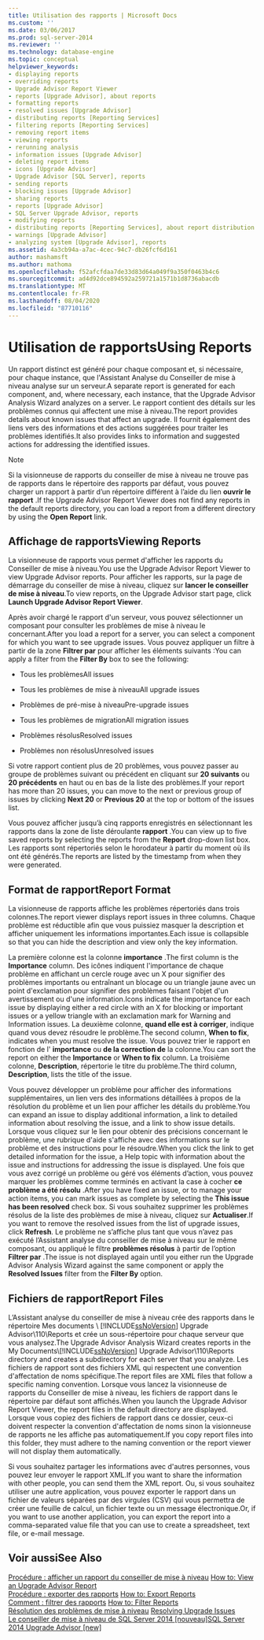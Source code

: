 ```yaml
---
title: Utilisation des rapports | Microsoft Docs
ms.custom: ''
ms.date: 03/06/2017
ms.prod: sql-server-2014
ms.reviewer: ''
ms.technology: database-engine
ms.topic: conceptual
helpviewer_keywords:
- displaying reports
- overriding reports
- Upgrade Advisor Report Viewer
- reports [Upgrade Advisor], about reports
- formatting reports
- resolved issues [Upgrade Advisor]
- distributing reports [Reporting Services]
- filtering reports [Reporting Services]
- removing report items
- viewing reports
- rerunning analysis
- information issues [Upgrade Advisor]
- deleting report items
- icons [Upgrade Advisor]
- Upgrade Advisor [SQL Server], reports
- sending reports
- blocking issues [Upgrade Advisor]
- sharing reports
- reports [Upgrade Advisor]
- SQL Server Upgrade Advisor, reports
- modifying reports
- distributing reports [Reporting Services], about report distribution
- warnings [Upgrade Advisor]
- analyzing system [Upgrade Advisor], reports
ms.assetid: 4a3cb94a-a7ac-4cec-94c7-db26fcf6d161
author: mashamsft
ms.author: mathoma
ms.openlocfilehash: f52afcfdaa7de33d83d64a049f9a350f0463b4c6
ms.sourcegitcommit: ad4d92dce894592a259721a1571b1d8736abacdb
ms.translationtype: MT
ms.contentlocale: fr-FR
ms.lasthandoff: 08/04/2020
ms.locfileid: "87710116"
---
```

# <a name="using-reports"></a><span data-ttu-id="6aafc-102">Utilisation de rapports</span><span class="sxs-lookup"><span data-stu-id="6aafc-102">Using Reports</span></span>
  <span data-ttu-id="6aafc-103">Un rapport distinct est généré pour chaque composant et, si nécessaire, pour chaque instance, que l'Assistant Analyse du Conseiller de mise à niveau analyse sur un serveur.</span><span class="sxs-lookup"><span data-stu-id="6aafc-103">A separate report is generated for each component, and, where necessary, each instance, that the Upgrade Advisor Analysis Wizard analyzes on a server.</span></span> <span data-ttu-id="6aafc-104">Le rapport contient des détails sur les problèmes connus qui affectent une mise à niveau.</span><span class="sxs-lookup"><span data-stu-id="6aafc-104">The report provides details about known issues that affect an upgrade.</span></span> <span data-ttu-id="6aafc-105">Il fournit également des liens vers des informations et des actions suggérées pour traiter les problèmes identifiés.</span><span class="sxs-lookup"><span data-stu-id="6aafc-105">It also provides links to information and suggested actions for addressing the identified issues.</span></span>  
  
> [!NOTE]  
>  <span data-ttu-id="6aafc-106">Si la visionneuse de rapports du conseiller de mise à niveau ne trouve pas de rapports dans le répertoire des rapports par défaut, vous pouvez charger un rapport à partir d’un répertoire différent à l’aide du lien **ouvrir le rapport** .</span><span class="sxs-lookup"><span data-stu-id="6aafc-106">If the Upgrade Advisor Report Viewer does not find any reports in the default reports directory, you can load a report from a different directory by using the **Open Report** link.</span></span>  
  
## <a name="viewing-reports"></a><span data-ttu-id="6aafc-107">Affichage de rapports</span><span class="sxs-lookup"><span data-stu-id="6aafc-107">Viewing Reports</span></span>  
 <span data-ttu-id="6aafc-108">La visionneuse de rapports vous permet d'afficher les rapports du Conseiller de mise à niveau.</span><span class="sxs-lookup"><span data-stu-id="6aafc-108">You use the Upgrade Advisor Report Viewer to view Upgrade Advisor reports.</span></span> <span data-ttu-id="6aafc-109">Pour afficher les rapports, sur la page de démarrage du conseiller de mise à niveau, cliquez sur **lancer le conseiller de mise à niveau**.</span><span class="sxs-lookup"><span data-stu-id="6aafc-109">To view reports, on the Upgrade Advisor start page, click **Launch Upgrade Advisor Report Viewer**.</span></span>  
  
 <span data-ttu-id="6aafc-110">Après avoir chargé le rapport d'un serveur, vous pouvez sélectionner un composant pour consulter les problèmes de mise à niveau le concernant.</span><span class="sxs-lookup"><span data-stu-id="6aafc-110">After you load a report for a server, you can select a component for which you want to see upgrade issues.</span></span> <span data-ttu-id="6aafc-111">Vous pouvez appliquer un filtre à partir de la zone **Filtrer par** pour afficher les éléments suivants :</span><span class="sxs-lookup"><span data-stu-id="6aafc-111">You can apply a filter from the **Filter By** box to see the following:</span></span>  
  
-   <span data-ttu-id="6aafc-112">Tous les problèmes</span><span class="sxs-lookup"><span data-stu-id="6aafc-112">All issues</span></span>  
  
-   <span data-ttu-id="6aafc-113">Tous les problèmes de mise à niveau</span><span class="sxs-lookup"><span data-stu-id="6aafc-113">All upgrade issues</span></span>  
  
-   <span data-ttu-id="6aafc-114">Problèmes de pré-mise à niveau</span><span class="sxs-lookup"><span data-stu-id="6aafc-114">Pre-upgrade issues</span></span>  
  
-   <span data-ttu-id="6aafc-115">Tous les problèmes de migration</span><span class="sxs-lookup"><span data-stu-id="6aafc-115">All migration issues</span></span>  
  
-   <span data-ttu-id="6aafc-116">Problèmes résolus</span><span class="sxs-lookup"><span data-stu-id="6aafc-116">Resolved issues</span></span>  
  
-   <span data-ttu-id="6aafc-117">Problèmes non résolus</span><span class="sxs-lookup"><span data-stu-id="6aafc-117">Unresolved issues</span></span>  
  
 <span data-ttu-id="6aafc-118">Si votre rapport contient plus de 20 problèmes, vous pouvez passer au groupe de problèmes suivant ou précédent en cliquant sur **20 suivants** ou **20 précédents** en haut ou en bas de la liste des problèmes.</span><span class="sxs-lookup"><span data-stu-id="6aafc-118">If your report has more than 20 issues, you can move to the next or previous group of issues by clicking **Next 20** or **Previous 20** at the top or bottom of the issues list.</span></span>  
  
 <span data-ttu-id="6aafc-119">Vous pouvez afficher jusqu’à cinq rapports enregistrés en sélectionnant les rapports dans la zone de liste déroulante **rapport** .</span><span class="sxs-lookup"><span data-stu-id="6aafc-119">You can view up to five saved reports by selecting the reports from the **Report** drop-down list box.</span></span> <span data-ttu-id="6aafc-120">Les rapports sont répertoriés selon le horodateur à partir du moment où ils ont été générés.</span><span class="sxs-lookup"><span data-stu-id="6aafc-120">The reports are listed by the timestamp from when they were generated.</span></span>  
  
## <a name="report-format"></a><span data-ttu-id="6aafc-121">Format de rapport</span><span class="sxs-lookup"><span data-stu-id="6aafc-121">Report Format</span></span>  
 <span data-ttu-id="6aafc-122">La visionneuse de rapports affiche les problèmes répertoriés dans trois colonnes.</span><span class="sxs-lookup"><span data-stu-id="6aafc-122">The report viewer displays report issues in three columns.</span></span> <span data-ttu-id="6aafc-123">Chaque problème est réductible afin que vous puissiez masquer la description et afficher uniquement les informations importantes.</span><span class="sxs-lookup"><span data-stu-id="6aafc-123">Each issue is collapsible so that you can hide the description and view only the key information.</span></span>  
  
 <span data-ttu-id="6aafc-124">La première colonne est la colonne **importance** .</span><span class="sxs-lookup"><span data-stu-id="6aafc-124">The first column is the **Importance** column.</span></span> <span data-ttu-id="6aafc-125">Des icônes indiquent l'importance de chaque problème en affichant un cercle rouge avec un X pour signifier des problèmes importants ou entraînant un blocage ou un triangle jaune avec un point d'exclamation pour signifier des problèmes faisant l'objet d'un avertissement ou d'une information.</span><span class="sxs-lookup"><span data-stu-id="6aafc-125">Icons indicate the importance for each issue by displaying either a red circle with an X for blocking or important issues or a yellow triangle with an exclamation mark for Warning and Information issues.</span></span> <span data-ttu-id="6aafc-126">La deuxième colonne, **quand elle est à corriger**, indique quand vous devez résoudre le problème.</span><span class="sxs-lookup"><span data-stu-id="6aafc-126">The second column, **When to fix**, indicates when you must resolve the issue.</span></span> <span data-ttu-id="6aafc-127">Vous pouvez trier le rapport en fonction de l' **importance** ou **de la correction de** la colonne.</span><span class="sxs-lookup"><span data-stu-id="6aafc-127">You can sort the report on either the **Importance** or **When to fix** column.</span></span> <span data-ttu-id="6aafc-128">La troisième colonne, **Description**, répertorie le titre du problème.</span><span class="sxs-lookup"><span data-stu-id="6aafc-128">The third column, **Description**, lists the title of the issue.</span></span>  
  
 <span data-ttu-id="6aafc-129">Vous pouvez développer un problème pour afficher des informations supplémentaires, un lien vers des informations détaillées à propos de la résolution du problème et un lien pour afficher les détails du problème.</span><span class="sxs-lookup"><span data-stu-id="6aafc-129">You can expand an issue to display additional information, a link to detailed information about resolving the issue, and a link to show issue details.</span></span> <span data-ttu-id="6aafc-130">Lorsque vous cliquez sur le lien pour obtenir des précisions concernant le problème, une rubrique d'aide s'affiche avec des informations sur le problème et des instructions pour le résoudre.</span><span class="sxs-lookup"><span data-stu-id="6aafc-130">When you click the link to get detailed information for the issue, a Help topic with information about the issue and instructions for addressing the issue is displayed.</span></span> <span data-ttu-id="6aafc-131">Une fois que vous avez corrigé un problème ou géré vos éléments d’action, vous pouvez marquer les problèmes comme terminés en activant la case à cocher **ce problème a été résolu** .</span><span class="sxs-lookup"><span data-stu-id="6aafc-131">After you have fixed an issue, or to manage your action items, you can mark issues as complete by selecting the **This issue has been resolved** check box.</span></span> <span data-ttu-id="6aafc-132">Si vous souhaitez supprimer les problèmes résolus de la liste des problèmes de mise à niveau, cliquez sur **Actualiser**.</span><span class="sxs-lookup"><span data-stu-id="6aafc-132">If you want to remove the resolved issues from the list of upgrade issues, click **Refresh**.</span></span> <span data-ttu-id="6aafc-133">Le problème ne s’affiche plus tant que vous n’avez pas exécuté l’Assistant analyse du conseiller de mise à niveau sur le même composant, ou appliqué le filtre **problèmes résolus** à partir de l’option **Filtrer par** .</span><span class="sxs-lookup"><span data-stu-id="6aafc-133">The issue is not displayed again until you either run the Upgrade Advisor Analysis Wizard against the same component or apply the **Resolved Issues** filter from the **Filter By** option.</span></span>  
  
## <a name="report-files"></a><span data-ttu-id="6aafc-134">Fichiers de rapport</span><span class="sxs-lookup"><span data-stu-id="6aafc-134">Report Files</span></span>  
 <span data-ttu-id="6aafc-135">L’Assistant analyse du conseiller de mise à niveau crée des rapports dans le répertoire Mes documents \\ [!INCLUDE[ssNoVersion](../../includes/ssnoversion-md.md)] Upgrade Advisor\110\Reports et crée un sous-répertoire pour chaque serveur que vous analysez.</span><span class="sxs-lookup"><span data-stu-id="6aafc-135">The Upgrade Advisor Analysis Wizard creates reports in the My Documents\\[!INCLUDE[ssNoVersion](../../includes/ssnoversion-md.md)] Upgrade Advisor\110\Reports directory and creates a subdirectory for each server that you analyze.</span></span> <span data-ttu-id="6aafc-136">Les fichiers de rapport sont des fichiers XML qui respectent une convention d'affectation de noms spécifique.</span><span class="sxs-lookup"><span data-stu-id="6aafc-136">The report files are XML files that follow a specific naming convention.</span></span> <span data-ttu-id="6aafc-137">Lorsque vous lancez la visionneuse de rapports du Conseiller de mise à niveau, les fichiers de rapport dans le répertoire par défaut sont affichés.</span><span class="sxs-lookup"><span data-stu-id="6aafc-137">When you launch the Upgrade Advisor Report Viewer, the report files in the default directory are displayed.</span></span> <span data-ttu-id="6aafc-138">Lorsque vous copiez des fichiers de rapport dans ce dossier, ceux-ci doivent respecter la convention d'affectation de noms sinon la visionneuse de rapports ne les affiche pas automatiquement.</span><span class="sxs-lookup"><span data-stu-id="6aafc-138">If you copy report files into this folder, they must adhere to the naming convention or the report viewer will not display them automatically.</span></span>  
  
 <span data-ttu-id="6aafc-139">Si vous souhaitez partager les informations avec d'autres personnes, vous pouvez leur envoyer le rapport XML.</span><span class="sxs-lookup"><span data-stu-id="6aafc-139">If you want to share the information with other people, you can send them the XML report.</span></span> <span data-ttu-id="6aafc-140">Ou, si vous souhaitez utiliser une autre application, vous pouvez exporter le rapport dans un fichier de valeurs séparées par des virgules (CSV) qui vous permettra de créer une feuille de calcul, un fichier texte ou un message électronique.</span><span class="sxs-lookup"><span data-stu-id="6aafc-140">Or, if you want to use another application, you can export the report into a comma-separated value file that you can use to create a spreadsheet, text file, or e-mail message.</span></span>  
  
## <a name="see-also"></a><span data-ttu-id="6aafc-141">Voir aussi</span><span class="sxs-lookup"><span data-stu-id="6aafc-141">See Also</span></span>  
 <span data-ttu-id="6aafc-142">[Procédure : afficher un rapport du conseiller de mise à niveau](../../../2014/sql-server/install/how-to-view-an-upgrade-advisor-report.md) </span><span class="sxs-lookup"><span data-stu-id="6aafc-142">[How to: View an Upgrade Advisor Report](../../../2014/sql-server/install/how-to-view-an-upgrade-advisor-report.md) </span></span>  
 <span data-ttu-id="6aafc-143">[Procédure : exporter des rapports](../../../2014/sql-server/install/how-to-export-reports.md) </span><span class="sxs-lookup"><span data-stu-id="6aafc-143">[How to: Export Reports](../../../2014/sql-server/install/how-to-export-reports.md) </span></span>  
 <span data-ttu-id="6aafc-144">[Comment : filtrer des rapports](../../../2014/sql-server/install/how-to-filter-reports.md) </span><span class="sxs-lookup"><span data-stu-id="6aafc-144">[How to: Filter Reports](../../../2014/sql-server/install/how-to-filter-reports.md) </span></span>  
 <span data-ttu-id="6aafc-145">[Résolution des problèmes de mise à niveau](../../../2014/sql-server/install/resolving-upgrade-issues.md) </span><span class="sxs-lookup"><span data-stu-id="6aafc-145">[Resolving Upgrade Issues](../../../2014/sql-server/install/resolving-upgrade-issues.md) </span></span>  
 [<span data-ttu-id="6aafc-146">Le conseiller de mise à niveau de SQL Server 2014 &#91;nouveau&#93;</span><span class="sxs-lookup"><span data-stu-id="6aafc-146">SQL Server 2014 Upgrade Advisor &#91;new&#93;</span></span>](sql-server-2014-upgrade-advisor.md)  
  
  
